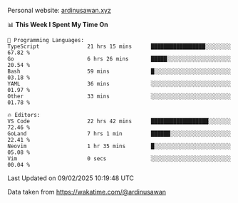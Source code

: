 Personal website: [ardinusawan.xyz](https://ardinusawan.xyz)

<!--START_SECTION:waka-->
📊 **This Week I Spent My Time On** 

```text
💬 Programming Languages: 
TypeScript               21 hrs 15 mins      █████████████████░░░░░░░░   67.82 % 
Go                       6 hrs 26 mins       █████░░░░░░░░░░░░░░░░░░░░   20.54 % 
Bash                     59 mins             █░░░░░░░░░░░░░░░░░░░░░░░░   03.18 % 
YAML                     36 mins             ░░░░░░░░░░░░░░░░░░░░░░░░░   01.97 % 
Other                    33 mins             ░░░░░░░░░░░░░░░░░░░░░░░░░   01.78 % 

🔥 Editors: 
VS Code                  22 hrs 42 mins      ██████████████████░░░░░░░   72.46 % 
GoLand                   7 hrs 1 min         ██████░░░░░░░░░░░░░░░░░░░   22.41 % 
Neovim                   1 hr 35 mins        █░░░░░░░░░░░░░░░░░░░░░░░░   05.08 % 
Vim                      0 secs              ░░░░░░░░░░░░░░░░░░░░░░░░░   00.04 % 
```


 Last Updated on 09/02/2025 10:19:48 UTC
<!--END_SECTION:waka-->
Data taken from https://wakatime.com/@ardinusawan
